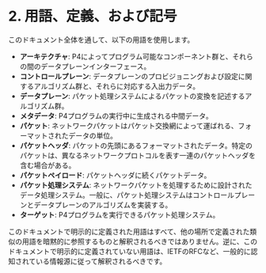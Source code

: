 # 2. 用語、定義、および記号


このドキュメント全体を通して、以下の用語を使用します。

- **アーキテクチャ**: P4によってプログラム可能なコンポーネント群と、それらの間のデータプレーンインターフェース。
- **コントロールプレーン**: データプレーンのプロビジョニングおよび設定に関するアルゴリズム群と、それらに対応する入出力データ。
- **データプレーン**: パケット処理システムによるパケットの変換を記述するアルゴリズム群。
- **メタデータ**: P4プログラムの実行中に生成される中間データ。
- **パケット**: ネットワークパケットはパケット交換網によって運ばれる、フォーマットされたデータの単位。
- **パケットヘッダ**: パケットの先頭にあるフォーマットされたデータ。特定のパケットは、異なるネットワークプロトコルを表す一連のパケットヘッダを含む場合がある。
- **パケットペイロード**: パケットヘッダに続くパケットデータ。
- **パケット処理システム**: ネットワークパケットを処理するために設計されたデータ処理システム。一般に、パケット処理システムはコントロールプレーンとデータプレーンのアルゴリズムを実装する。
- **ターゲット**: P4プログラムを実行できるパケット処理システム。

このドキュメントで明示的に定義された用語はすべて、他の場所で定義された類似の用語を暗黙的に参照するものと解釈されるべきではありません。逆に、このドキュメントで明示的に定義されていない用語は、IETFのRFCなど、一般的に認知されている情報源に従って解釈されるべきです。

